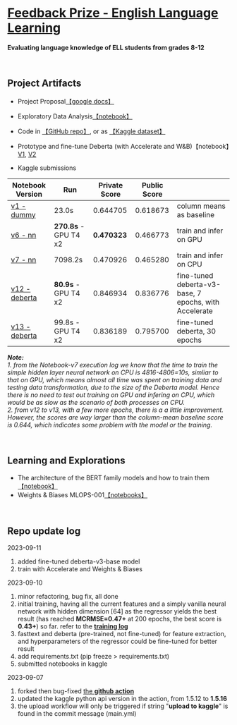 # [**Feedback Prize - English Language Learning**](https://www.kaggle.com/competitions/feedback-prize-english-language-learning)

**Evaluating language knowledge of ELL students from grades 8-12**  

<br>

## **Project Artifacts**

* Project Proposal[【google docs】](https://docs.google.com/document/d/1euOWdw7vIrkO1fVCuqv4sPNscPVbE-fgF5VcMy9DsAs)
* Exploratory Data Analysis[【notebook】](https://github.com/Nov05/Google-Colaboratory/blob/master/20221012_Kaggle_FB3_ELL_EDA.ipynb)  
* Code in [【GitHub repo】](https://github.com/nov05/kaggle--feedback-prize-ell), or as [【Kaggle dataset】](https://www.kaggle.com/datasets/wenjingliu/kaggle--feedback-prize-ell)  
* Prototype and fine-tune Deberta (with Accelerate and W&B)【notebook】[V1](https://github.com/Nov05/Google-Colaboratory/blob/master/20230911_deberta_v3_base_accelerate_finetuning.ipynb), [V2](https://github.com/Nov05/Google-Colaboratory/blob/master/20230915_deberta_v3_base_accelerate_finetuning.ipynb)   


* Kaggle submissions  

| Notebook Version | **Run** | **Private Score** | **Public Score** | | 
|-|-|-|-|-|  
| [v1 - dummy](https://www.kaggle.com/code/wenjingliu/20221012-col-means-as-baseline?scriptVersionId=107904814) | 23.0s | 0.644705 | 0.618673 | column means as baseline | 
| [v6 - nn](https://www.kaggle.com/code/wenjingliu/20230910-github-repo-uploaded-by-github-action?scriptVersionId=142544542) | **270.8s** - GPU T4 x2 | **0.470323** | 0.466773 | train and infer on GPU |
| [v7 - nn](https://www.kaggle.com/code/wenjingliu/20230910-github-repo-uploaded-by-github-action/?scriptVersionId=142545233) | 7098.2s | 0.470926 | 0.465280 | train and infer on CPU |
| [v12 - deberta](https://www.kaggle.com/code/wenjingliu/20230910-github-repo-uploaded-by-github-action?scriptVersionId=142990426) | **80.9s** - GPU T4 x2 | 0.846934 | 0.836776 | fine-tuned deberta-v3-base, 7 epochs, with Accelerate |
| [v13 - deberta](https://www.kaggle.com/code/wenjingliu/20230910-github-repo-uploaded-by-github-action?scriptVersionId=143052069) | 99.8s - GPU T4 x2 | 0.836189 | 0.795700 | fine-tuned deberta, 30 epochs |

***Note:***  
*1. from the Notebook-v7 execution log we know that the time to train the simple hidden layer neural network on CPU is 4816-4806=10s, simliar to that on GPU, which means almost all time was spent on training data and testing data transformation, due to the size of the Deberta model. Hence there is no need to test out training on GPU and infering on CPU, which would be as slow as the scenario of both processes on CPU.*     
*2. from v12 to v13, with a few more epochs, there is a a little improvement. However, the scores are way larger than the column-mean baseline score is 0.644, which indicates some problem with the model or the training.*  

 <br>

## **Learning and Explorations**  

* The architecture of the BERT family models and how to train them[【notebook】](https://github.com/Nov05/Google-Colaboratory/blob/master/20230814_huggingface_transformer_BERT_encoder_only.ipynb)  
* Weights & Biases MLOPS-001[【notebooks】](https://drive.google.com/drive/folders/17y-_5hB9CUjDO7HhOSWXBhB_RFTTb4HV)  

<br>

## **Repo update log** 

2023-09-11
1. added fine-tuned deberta-v3-base model  
2. train with Accelerate and Weights & Biases  

2023-09-10  
1. minor refactoring, bug fix, all done  
2. initial training, having all the current features and a simply vanilla neural network with hidden dimension [64] as the regressor yields the best result (has reached **MCRMSE=0.47+** at 200 epochs, the best score is **0.43+**) so far. refer to the [**training log**](https://gist.github.com/Nov05/146d7d53a3498e6fdeecc8a98c7da02b)   
3. fasttext and deberta (pre-trained, not fine-tuned) for feature extraction, and hyperparameters of the regressor could be fine-tuned for better result  
4. add requirements.txt (pip freeze > requirements.txt)     
5. submitted notebooks in kaggle   

2023-09-07   
1. forked then bug-fixed [the **github action**](https://github.com/Nov05/action-push-kaggle-dataset)   
2. updated the kaggle python api version in the action, from 1.5.12 to **1.5.16**  
3. the upload workflow will only be triggered if string "**upload to kaggle**" is found in the commit message (main.yml)  